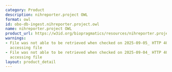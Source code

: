 ```yaml
---
category: Product
description: nihreporter.project OWL
format: owl
id: obo-db-ingest.nihreporter.project.owl
name: nihreporter.project OWL
product_url: https://w3id.org/biopragmatics/resources/nihreporter.project/nihreporter.project.owl
warnings:
- File was not able to be retrieved when checked on 2025-09-05_ HTTP 404 error when
  accessing file
- File was not able to be retrieved when checked on 2025-09-04_ HTTP 404 error when
  accessing file
layout: product_detail
---
```

